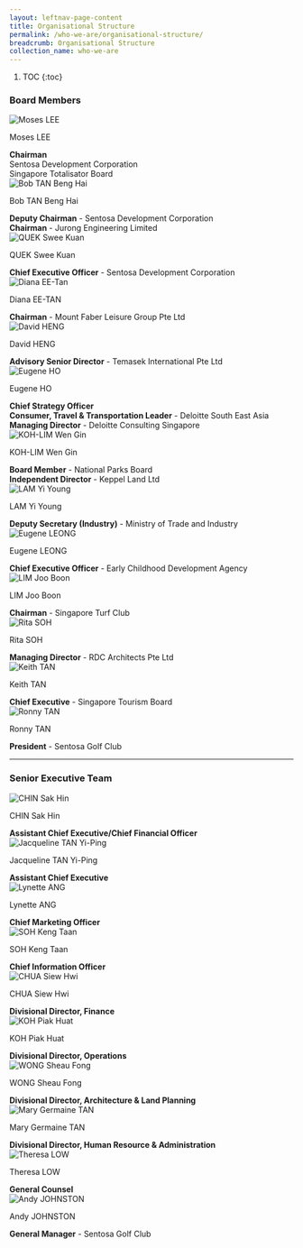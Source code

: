 ```yaml
---
layout: leftnav-page-content
title: Organisational Structure
permalink: /who-we-are/organisational-structure/
breadcrumb: Organisational Structure
collection_name: who-we-are
---
```

1. TOC
{:toc}
### **Board Members**

<div class="row">
    <div class="col is-4">
        <img src="/images/who-we-are/organisational-structure/MrMosesLEE.jpg" alt="Moses LEE">
    </div>
    <div class="col is-8">
        <p class="title is-4">Moses LEE</p>
        <strong>Chairman</strong>
        <br>
        Sentosa Development Corporation
        <br>
        Singapore Totalisator Board
    </div>
</div>

<div class="row">
    <div class="col is-4">
        <img src="/images/who-we-are/organisational-structure/MrBobTANBengHai.jpg" alt="Bob TAN Beng Hai">
    </div>
    <div class="col is-8">
        <p class="title is-4">Bob TAN Beng Hai</p>
        <strong>Deputy Chairman</strong> - Sentosa Development Corporation
        <br>
        <strong>Chairman</strong> - Jurong Engineering Limited
    </div>
</div>

<div class="row">
    <div class="col is-4">
        <img src="/images/who-we-are/organisational-structure/MrQUEKSweeKuan.jpg" alt="QUEK Swee Kuan">
    </div>
    <div class="col is-8">
        <p class="title is-4">QUEK Swee Kuan</p>
        <strong>Chief Executive Officer</strong> - Sentosa Development Corporation
    </div>
</div>

<div class="row">
    <div class="col is-4">
        <img src="/images/who-we-are/organisational-structure/MsDianaEE-TAN.jpg" alt="Diana EE-Tan">
    </div>
    <div class="col is-8">
        <p class="title is-4">Diana EE-TAN</p>
        <strong>Chairman</strong> - Mount Faber Leisure Group Pte Ltd
    </div>
</div>

<div class="row">
    <div class="col is-4">
        <img src="/images/who-we-are/organisational-structure/MrDavidHENG.jpg" alt="David HENG">
    </div>
    <div class="col is-8">
        <p class="title is-4">David HENG</p>
        <strong>Advisory Senior Director</strong> - Temasek International Pte Ltd
    </div>
</div>

<div class="row">
    <div class="col is-4">
        <img src="/images/who-we-are/organisational-structure/MrEugeneHO.jpg" alt="Eugene HO">
    </div>
    <div class="col is-8">
        <p class="title is-4">Eugene HO</p>
        <strong>Chief Strategy Officer<br>Consumer, Travel & Transportation Leader</strong> - Deloitte South East Asia<br>
        <strong>Managing Director</strong> - Deloitte Consulting Singapore
    </div>
</div>

<div class="row">
    <div class="col is-4">
        <img src="/images/who-we-are/organisational-structure/MsKOH-LIMWenGin.jpg" alt="KOH-LIM Wen Gin">
    </div>
    <div class="col is-8">
        <p class="title is-4">KOH-LIM Wen Gin</p>
        <strong>Board Member</strong> - National Parks Board<br>
        <strong>Independent Director</strong> - Keppel Land Ltd
    </div>
</div>

<div class="row">
    <div class="col is-4">
        <img src="/images/who-we-are/organisational-structure/MrLAMYiYoung.jpg" alt="LAM Yi Young">
    </div>
    <div class="col is-8">
        <p class="title is-4">LAM Yi Young</p>
        <strong>Deputy Secretary (Industry)</strong> - Ministry of Trade and Industry
    </div>
</div>
                             
<div class="row">
    <div class="col is-4">
        <img src="/images/who-we-are/organisational-structure/MrEugeneLEONG.jpg" alt="Eugene LEONG">
    </div>
    <div class="col is-8">
        <p class="title is-4">Eugene LEONG</p>
        <strong>Chief Executive Officer</strong> - Early Childhood Development Agency
    </div>
</div>

<div class="row">
    <div class="col is-4">
        <img src="/images/who-we-are/organisational-structure/MrLIMJooBoon.jpg" alt="LIM Joo Boon">
    </div>
    <div class="col is-8">
        <p class="title is-4">LIM Joo Boon</p>
        <strong>Chairman</strong> - Singapore Turf Club
    </div>
</div>

 <div class="row">
    <div class="col is-4">
        <img src="/images/who-we-are/organisational-structure/MsRitaSOH.jpg" alt="Rita SOH">
    </div>
    <div class="col is-8">
        <p class="title is-4">Rita SOH</p>
        <strong>Managing Director</strong> - RDC Architects Pte Ltd
    </div>
</div>

 <div class="row">
    <div class="col is-4">
        <img src="/images/who-we-are/organisational-structure/MrKeithTAN.jpg" alt="Keith TAN">
    </div>
    <div class="col is-8">
        <p class="title is-4">Keith TAN</p>
        <strong>Chief Executive</strong> - Singapore Tourism Board
    </div>
</div>

 <div class="row">
    <div class="col is-4">
        <img src="/images/who-we-are/organisational-structure/MrRonnyTAN.jpg" alt="Ronny TAN">
    </div>
    <div class="col is-8">
        <p class="title is-4">Ronny TAN</p>
        <strong>President</strong> - Sentosa Golf Club
    </div>
</div>
<hr>

### **Senior Executive Team**

 <div class="row">
    <div class="col is-4">
        <img src="/images/who-we-are/organisational-structure/MrCHINSakHin.jpg" alt="CHIN Sak Hin">
    </div>
    <div class="col is-8">
        <p class="title is-4">CHIN Sak Hin</p>
        <strong>Assistant Chief Executive/Chief Financial Officer</strong>
    </div>
</div>

 <div class="row">
    <div class="col is-4">
        <img src="/images/who-we-are/organisational-structure/MsJacquelineTANYi-Ping.jpg" alt="Jacqueline TAN Yi-Ping">
    </div>
    <div class="col is-8">
        <p class="title is-4">Jacqueline TAN Yi-Ping</p>
        <strong>Assistant Chief Executive</strong>
    </div>
</div>
 
  <div class="row">
    <div class="col is-4">
        <img src="/images/who-we-are/organisational-structure/MsLynetteANG.jpg" alt="Lynette ANG">
    </div>
    <div class="col is-8">
        <p class="title is-4">Lynette ANG</p>
        <strong>Chief Marketing Officer</strong>
    </div>
</div>

 <div class="row">
    <div class="col is-4">
        <img src="/images/who-we-are/organisational-structure/MrSOHKengTaan.jpg" alt="SOH Keng Taan">
    </div>
    <div class="col is-8">
        <p class="title is-4">SOH Keng Taan</p>
        <strong>Chief Information Officer</strong>
    </div>
</div>
 
  <div class="row">
    <div class="col is-4">
        <img src="/images/who-we-are/organisational-structure/MsCHUASiewHwi.jpg" alt="CHUA Siew Hwi">
    </div>
    <div class="col is-8">
        <p class="title is-4">CHUA Siew Hwi</p>
        <strong>Divisional Director, Finance</strong>
    </div>
</div>

 <div class="row">
    <div class="col is-4">
        <img src="/images/who-we-are/organisational-structure/MrKOHPiakHuat.jpg" alt="KOH Piak Huat">
    </div>
    <div class="col is-8">
        <p class="title is-4">KOH Piak Huat</p>
        <strong>Divisional Director, Operations</strong>
    </div>
</div>

<div class="row">
    <div class="col is-4">
        <img src="/images/who-we-are/organisational-structure/MsWONGSheauFong.jpg" alt="WONG Sheau Fong">
    </div>
    <div class="col is-8">
        <p class="title is-4">WONG Sheau Fong</p>
        <strong>Divisional Director, Architecture & Land Planning</strong>
    </div>
</div>

 <div class="row">
    <div class="col is-4">
        <img src="/images/who-we-are/organisational-structure/MsMaryGermaineTAN.jpg" alt="Mary Germaine TAN">
    </div>
    <div class="col is-8">
        <p class="title is-4">Mary Germaine TAN</p>
        <strong>Divisional Director, Human Resource & Administration</strong>
    </div>
</div>

 <div class="row">
    <div class="col is-4">
        <img src="/images/who-we-are/organisational-structure/MsTheresaLOW.jpg" alt="Theresa LOW">
    </div>
    <div class="col is-8">
        <p class="title is-4">Theresa LOW</p>
        <strong>General Counsel</strong>
    </div>
</div>

 <div class="row">
    <div class="col is-4">
        <img src="/images/who-we-are/organisational-structure/MrAndyJOHNSTON.jpg" alt="Andy JOHNSTON">
    </div>
    <div class="col is-8">
        <p class="title is-4">Andy JOHNSTON</p>
        <strong>General Manager</strong> - Sentosa Golf Club
    </div>
</div>
